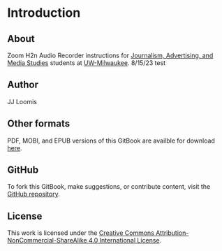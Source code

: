 # Introduction

## About

Zoom H2n Audio Recorder instructions for [Journalism, Advertising, and Media Studies](http://uwm.edu/journalism-advertising-media-studies/) students at [UW-Milwaukee](http://uwm.edu/). 8/15/23 test

## Author

JJ Loomis

## Other formats

PDF, MOBI, and EPUB versions of this GitBook are availble for download [here](https://www.gitbook.com/book/jjloomis/zoom-h2n-audio-recorder/detail).

## GitHub

To fork this GitBook, make suggestions, or contribute content, visit the [GitHub repository](https://github.com/jjloomis/zoom-h2n-audio-recorder).

## License

This work is licensed under the [Creative Commons Attribution-NonCommercial-ShareAlike 4.0 International License](https://creativecommons.org/licenses/by-nc-sa/4.0/).
